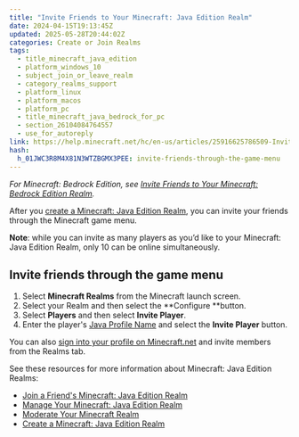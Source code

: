 ```yaml
---
title: "Invite Friends to Your Minecraft: Java Edition Realm"
date: 2024-04-15T19:13:45Z
updated: 2025-05-28T20:44:02Z
categories: Create or Join Realms
tags:
  - title_minecraft_java_edition
  - platform_windows_10
  - subject_join_or_leave_realm
  - category_realms_support
  - platform_linux
  - platform_macos
  - platform_pc
  - title_minecraft_java_bedrock_for_pc
  - section_26104084764557
  - use_for_autoreply
link: https://help.minecraft.net/hc/en-us/articles/25916625786509-Invite-Friends-to-Your-Minecraft-Java-Edition-Realm
hash:
  h_01JWC3R8M4X81N3WTZBGMX3PEE: invite-friends-through-the-game-menu
---
```


*For Minecraft: Bedrock Edition, see* *[Invite Friends to Your Minecraft: Bedrock Edition Realm](./Invite-Friends-to-Your-Minecraft-Bedrock-Edition-Realm.md).*

After you [create a Minecraft: Java Edition Realm](./Create-a-Minecraft-Java-Edition-Realm.md), you can invite your friends through the Minecraft game menu.

**Note**: while you can invite as many players as you’d like to your Minecraft: Java Edition Realm, only 10 can be online simultaneously.

## Invite friends through the game menu

1.  Select **Minecraft Realms** from the Minecraft launch screen.
2.  Select your Realm and then select the **Configure **button.
3.  Select **Players** and then select **Invite Player**.
4.  Enter the player's [Java Profile Name](../Manage-Your-Minecraft-Profile/View-or-Change-Your-In-Game-Profile-Name-in-Minecraft.md) and select the **Invite Player** button.

You can also [sign into your profile on Minecraft.net](https://www.minecraft.net/en-us/msaprofile) and invite members from the Realms tab.

See these resources for more information about Minecraft: Java Edition Realms:

- [Join a Friend's Minecraft: Java Edition Realm](./Join-a-Friend-s-Minecraft-Java-Edition-Realm.md)
- [Manage Your Minecraft: Java Edition Realm](../Manage-Realms-Settings-Worlds/Manage-Your-Minecraft-Java-Edition-Realm.md)
- [Moderate Your Minecraft Realm](../Manage-Realms-Settings-Worlds/Moderate-Your-Minecraft-Realm.md)
- [Create a Minecraft: Java Edition Realm](./Create-a-Minecraft-Java-Edition-Realm.md)
